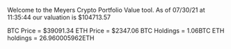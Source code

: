 Welcome to the Meyers Crypto Portfolio Value tool. 
As of 07/30/21 at 11:35:44 our valuation is $104713.57 

BTC Price = $39091.34
 ETH Price = $2347.06
BTC Holdings = 1.06BTC
 ETH holdings = 26.960005962ETH 
